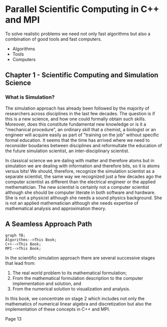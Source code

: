 # Parallel Scientific Computing in C++ and MPI

To solve realistic problems we need not only fast algorithms but also a combination of good tools and fast computers.

- Algorithms
- Tools
- Computers

## Chapter 1 - Scientific Computing and Simulation Science

### What is Simulation?

The simulation approach has already been followed by the majority of researchers across disciplines in the last few decades. The question is if this is a new science, and how one could formally obtain such skills. Moreover, does this constitute fundamental new knowledge or is it a "mechanical procedure", an ordinary skill that a chemist, a biologist or an engineer will acquire easily as part of "training on the job" without specific formal education. It seems that the time has arrived where we need to reconsider boudaries between disciplines and reformultate the education of the future simulation scientist, an inter-disciplinary scientist.

In classical science we are daling with matter and therefore atoms but in simulation we are dealing with information and therefore bits, so it is atoms versus bits! We should, therefore, recognize the simulation scientist as a separate scientist, the same way we recognized just a few decades ago the computer scientist as different than the electrical engineer or the applied methematician. The new scientist is certainly not a computer scientist although she should be computer literate in both software and hardware. She is not a physicist although she needs a sound physics background. She is not an applied mathematician although she needs expertise of mathematical analysis and approximation theory.

## A Seamless Approach Path

```mermaid
graph TB;
Algorithms-->This Book;
C++-->This Book;
MPI-->This Book;
```

In the scientific simulation approach there are several successive stages that lead from:
1. The real world problem to its mathematical formulation;
2. From the mathematical formulation description to the computer implementation and solution, and
3. From the numerical solution to visualization and analysis.

In this book, we concentrate on stage 2 which includes not only the mathematics of numerical linear algebra and discretization but also the implementation of these concepts in C++ and MPI.

Page 13
